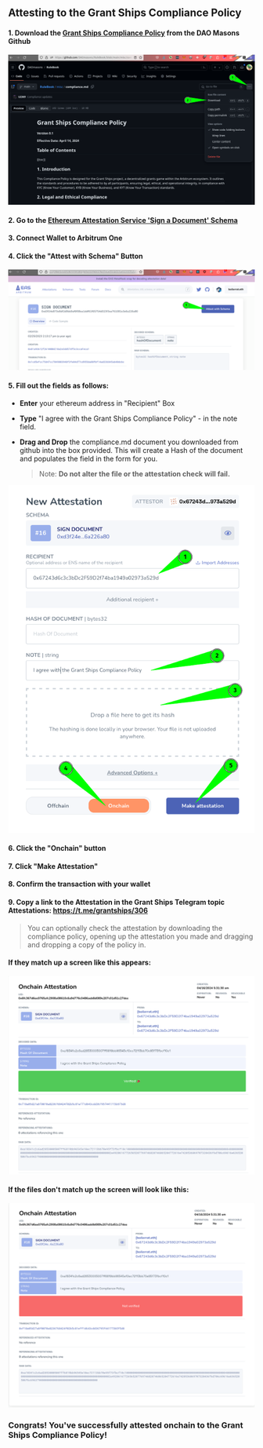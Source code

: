 ## Attesting to the Grant Ships Compliance Policy

#### 1. Download the [Grant Ships Compliance Policy](https://github.com/DAOmasons/RuleBook/blob/main/misc/compliance.md) from the DAO Masons Github

![](/public/attestation-download_compliance.png)

#### 2. Go to the [Ethereum Attestation Service 'Sign a Document' Schema](https://arbitrum.easscan.org/schema/view/0xd3f24e873e8df2d9bb9af6f08ea1ddf61f65754d023f3ea761081e3e6a226a80)

#### 3. **Connect Wallet** to Arbitrum One

#### 4. **Click** the "Attest with Schema" Button

![](/public/attestation-button_callout.png)

#### 5. **Fill out** the fields as follows:

- **Enter** your ethereum address in "Recipient" Box
- **Type** "I agree with the Grant Ships Compliance Policy" - in the note field.
- **Drag and Drop** the compliance.md document you downloaded from github into the box provided. This will create a Hash of the document and populates the field in the form for you.

  > Note: **Do not alter the file or the attestation check will fail.**

![](/public/attestation-new_attestation.png)

#### 6. **Click** the "Onchain" button

#### 7. **Click** "Make Attestation"

#### 8. **Confirm** the transaction with your wallet

#### 9. **Copy** a link to the Attestation in the Grant Ships Telegram topic Attestations: https://t.me/grantships/306

> You can optionally check the attestation by downloading the compliance policy, opening up the attestation you made and dragging and dropping a copy of the policy in.

#### If they match up a screen like this appears:

![](/public/attestation-success.png)

#### If the files don't match up the screen will look like this:

![](/public/attestation-failure.png)

### Congrats! You've successfully attested onchain to the Grant Ships Compliance Policy!
